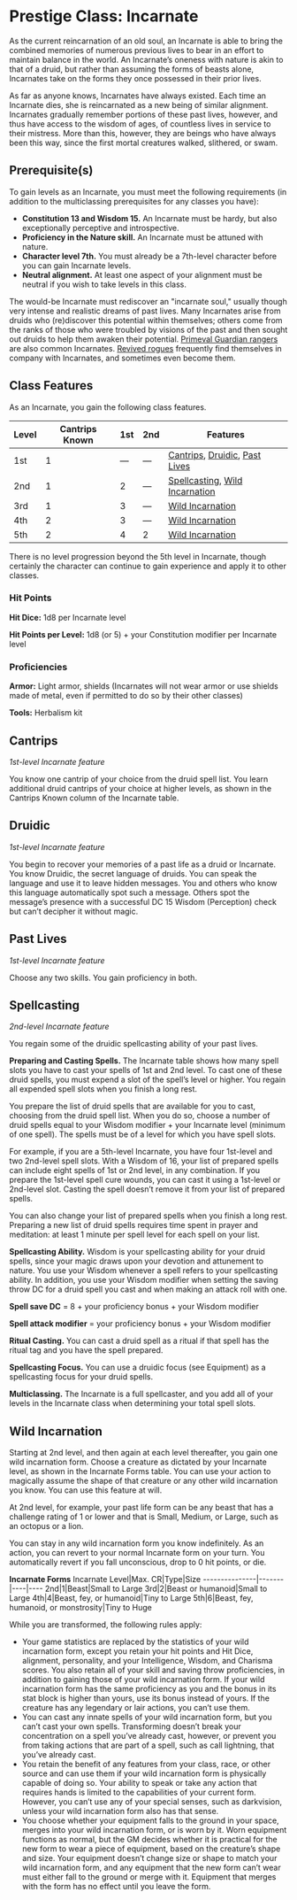 # Prestige Class: Incarnate
As the current reincarnation of an old soul, an Incarnate is able to bring the combined memories of numerous previous lives to bear in an effort to maintain balance in the world. An Incarnate’s oneness with nature is akin to that of a druid, but rather than assuming the forms of beasts alone, Incarnates take on the forms they once possessed in their prior lives.

As far as anyone knows, Incarnates have always existed. Each time an Incarnate dies, she is reincarnated as a new being of similar alignment. Incarnates gradually remember portions of these past lives, however, and thus have access to the wisdom of ages, of countless lives in service to their mistress. More than this, however, they are beings who have always been this way, since the first mortal creatures walked, slithered, or swam.

## Prerequisite(s)
To gain levels as an Incarnate, you must meet the following requirements (in addition to the multiclassing prerequisites for any classes you have):

* **Constitution 13 and Wisdom 15.** An Incarnate must be hardy, but also exceptionally perceptive and introspective.
* **Proficiency in the Nature skill.** An Incarnate must be attuned with nature.
* **Character level 7th.** You must already be a 7th-level character before you can gain Incarnate levels.
* **Neutral alignment.** At least one aspect of your alignment must be neutral if you wish to take levels in this class.

The would-be Incarnate must rediscover an "incarnate soul," usually though very intense and realistic dreams of past lives. Many Incarnates arise from druids who (re)discover this potential within themselves; others come from the ranks of those who were troubled by visions of the past and then sought out druids to help them awaken their potential. [Primeval Guardian rangers](../Ranger/PrimevalGuardian.md) are also common Incarnates. [Revived rogues](../Rogue/Revived.md) frequently find themselves in company with Incarnates, and sometimes even become them.


## Class Features
As an Incarnate, you gain the following class features.

Level|Cantrips Known|1st|2nd|Features
-----|--------------|---|---|--------
1st  |1|—|—|[Cantrips](#cantrips), [Druidic](#druidic), [Past Lives](#past-lives)
2nd  |1|2|—|[Spellcasting](#spellcasting), [Wild Incarnation](#wild-incarnation)
3rd  |1|3|—|[Wild Incarnation](#wild-incarnation)
4th  |2|3|—|[Wild Incarnation](#wild-incarnation)
5th  |2|4|2|[Wild Incarnation](#wild-incarnation)

There is no level progression beyond the 5th level in Incarnate, though certainly the character can continue to gain experience and apply it to other classes.

### Hit Points
**Hit Dice:** 1d8 per Incarnate level

**Hit Points per Level:** 1d8 (or 5) + your Constitution modifier per Incarnate level

### Proficiencies
**Armor:** Light armor, shields (Incarnates will not wear armor or use shields made of metal, even if permitted to do so by their other classes)

**Tools:** Herbalism kit

## Cantrips
*1st-level Incarnate feature*

You know one cantrip of your choice from the druid spell list. You learn additional druid cantrips of your choice at higher levels, as shown in the Cantrips Known column of the Incarnate table.

## Druidic
*1st-level Incarnate feature*

You begin to recover your memories of a past life as a druid or Incarnate. You know Druidic, the secret language of druids. You can speak the language and use it to leave hidden messages. You and others who know this language automatically spot such a message. Others spot the message’s presence with a successful DC 15 Wisdom (Perception) check but can’t decipher it without magic.

## Past Lives
*1st-level Incarnate feature*

Choose any two skills. You gain proficiency in both.

## Spellcasting
*2nd-level Incarnate feature*

You regain some of the druidic spellcasting ability of your past lives.

**Preparing and Casting Spells.** The Incarnate table shows how many spell slots you have to cast your spells of 1st and 2nd level. To cast one of these druid spells, you must expend a slot of the spell’s level or higher. You regain all expended spell slots when you finish a long rest.

You prepare the list of druid spells that are available for you to cast, choosing from the druid spell list. When you do so, choose a number of druid spells equal to your Wisdom modifier + your Incarnate level (minimum of one spell). The spells must be of a level for which you have spell slots.

For example, if you are a 5th-level Incarnate, you have four 1st-level and two 2nd-level spell slots. With a Wisdom of 16, your list of prepared spells can include eight spells of 1st or 2nd level, in any combination. If you prepare the 1st-level spell cure wounds, you can cast it using a 1st-level or 2nd-level slot. Casting the spell doesn’t remove it from your list of prepared spells.

You can also change your list of prepared spells when you finish a long rest. Preparing a new list of druid spells requires time spent in prayer and meditation: at least 1 minute per spell level for each spell on your list.

**Spellcasting Ability.** Wisdom is your spellcasting ability for your druid spells, since your magic draws upon your devotion and attunement to nature. You use your Wisdom whenever a spell refers to your spellcasting ability. In addition, you use your Wisdom modifier when setting the saving throw DC for a druid spell you cast and when making an attack roll with one.

**Spell save DC** = 8 + your proficiency bonus + your Wisdom modifier

**Spell attack modifier** = your proficiency bonus + your Wisdom modifier

**Ritual Casting.** You can cast a druid spell as a ritual if that spell has the ritual tag and you have the spell prepared.

**Spellcasting Focus.** You can use a druidic focus (see Equipment) as a spellcasting focus for your druid spells.

**Multiclassing.** The Incarnate is a full spellcaster, and you add all of your levels in the Incarnate class when determining your total spell slots.

## Wild Incarnation
Starting at 2nd level, and then again at each level thereafter, you gain one wild incarnation form. Choose a creature as dictated by your Incarnate level, as shown in the Incarnate Forms table. You can use your action to magically assume the shape of that creature or any other wild incarnation you know. You can use this feature at will.

At 2nd level, for example, your past life form can be any beast that has a challenge rating of 1 or lower and that is Small, Medium, or Large, such as an octopus or a lion.

You can stay in any wild incarnation form you know indefinitely. As an action, you can revert to your normal Incarnate form on your turn. You automatically revert if you fall unconscious, drop to 0 hit points, or die.

**Incarnate Forms**
Incarnate Level|Max. CR|Type|Size
---------------|-------|----|----
2nd|1|Beast|Small to Large
3rd|2|Beast or humanoid|Small to Large
4th|4|Beast, fey, or humanoid|Tiny to Large
5th|6|Beast, fey, humanoid, or monstrosity|Tiny to Huge

While you are transformed, the following rules apply:

* Your game statistics are replaced by the statistics of your wild incarnation form, except you retain your hit points and Hit Dice, alignment, personality, and your Intelligence, Wisdom, and Charisma scores. You also retain all of your skill and saving throw proficiencies, in addition to gaining those of your wild incarnation form. If your wild incarnation form has the same proficiency as you and the bonus in its stat block is higher than yours, use its bonus instead of yours. If the creature has any legendary or lair actions, you can’t use them.
* You can cast any innate spells of your wild incarnation form, but you can’t cast your own spells. Transforming doesn’t break your concentration on a spell you’ve already cast, however, or prevent you from taking actions that are part of a spell, such as call lightning, that you’ve already cast.
* You retain the benefit of any features from your class, race, or other source and can use them if your wild incarnation form is physically capable of doing so. Your ability to speak or take any action that requires hands is limited to the capabilities of your current form. However, you can’t use any of your special senses, such as darkvision, unless your wild incarnation form also has that sense.
* You choose whether your equipment falls to the ground in your space, merges into your wild incarnation form, or is worn by it. Worn equipment functions as normal, but the GM decides whether it is practical for the new form to wear a piece of equipment, based on the creature’s shape and size. Your equipment doesn’t change size or shape to match your wild incarnation form, and any equipment that the new form can’t wear must either fall to the ground or merge with it. Equipment that merges with the form has no effect until you leave the form.
